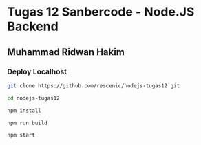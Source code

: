 # Tugas 12 Sanbercode - Node.JS Backend

## Muhammad Ridwan Hakim

### Deploy Localhost

```bash
git clone https://github.com/rescenic/nodejs-tugas12.git

cd nodejs-tugas12

npm install

npm run build

npm start
```
